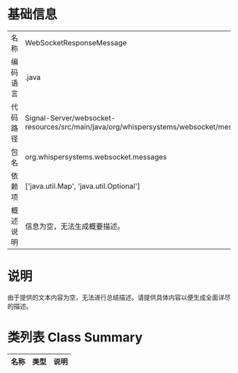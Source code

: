 # 基础信息

|      |      |
|------|------|
| 名称 | WebSocketResponseMessage |
| 编码语言 | .java |
| 代码路径 | Signal-Server/websocket-resources/src/main/java/org/whispersystems/websocket/messages/WebSocketResponseMessage.java |
| 包名 | org.whispersystems.websocket.messages |
| 依赖项 | ['java.util.Map', 'java.util.Optional'] |
| 概述说明 | 信息为空，无法生成概要描述。 |

# 说明

由于提供的文本内容为空，无法进行总结描述。请提供具体内容以便生成全面详尽的描述。

# 类列表 Class Summary

| 名称   | 类型  | 说明 |
|-------|------|-------------|




